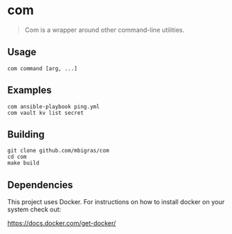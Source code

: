 # com

> Com is a wrapper around other command-line utilities.

## Usage

```
com command [arg, ...]
```

## Examples

```
com ansible-playbook ping.yml
com vault kv list secret
```

## Building

```
git clone github.com/mbigras/com
cd com
make build
```

## Dependencies

This project uses Docker.
For instructions on how to install docker on your system check out:

https://docs.docker.com/get-docker/
